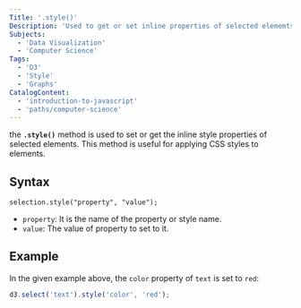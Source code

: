 ```yaml
---
Title: '.style()'
Description: 'Used to get or set inline properties of selected elememts.'
Subjects:
  - 'Data Visualization'
  - 'Computer Science'
Tags:
  - 'D3'
  - 'Style'
  - 'Graphs'
CatalogContent:
  - 'introduction-to-javascript'
  - 'paths/computer-science'
---
```


the **`.style()`** method is used to set or get the inline style properties of selected elements. This method is useful for applying CSS styles to elements.

## Syntax

```pseudo
selection.style("property", "value");
```

- `property`: It is the name of the property or style name.
- `value`: The value of property to set to it.

## Example

In the given example above, the `color` property of `text` is set to `red`:

```js
d3.select('text').style('color', 'red');
```
